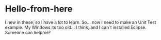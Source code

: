 # Hello-from-here
I new in these, so I have a lot to learn. So... now I need to make an Unit Test example. My Windows its too old... I think, and I can´t installed Eclipse. Someone can helpme? 

